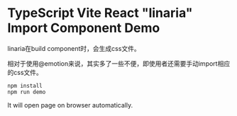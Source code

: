 TypeScript Vite React "linaria" Import Component Demo
=================================

linaria在build component时，会生成css文件。

相对于使用@emotion来说，其实多了一些不便，即使用者还需要手动import相应的css文件。

```
npm install
npm run demo
```

It will open page on browser automatically.
